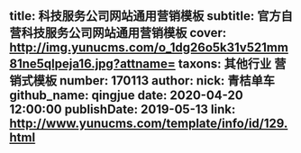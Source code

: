 title: 科技服务公司网站通用营销模板
subtitle: 官方自营科技服务公司网站通用营销模板
cover: http://img.yunucms.com/o_1dg26o5k31v521mm81ne5qlpeja16.jpg?attname=
taxons: 其他行业 营销式模板
number: 170113
author:
  nick: 青桔单车
  github_name: qingjue
date: 2020-04-20 12:00:00
publishDate: 2019-05-13
link: http://www.yunucms.com/template/info/id/129.html
---